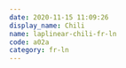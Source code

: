 ```yaml
---
date: 2020-11-15 11:09:26
display_name: Chili
name: laplinear-chili-fr-ln
code: a02a
category: fr-ln
---
```

